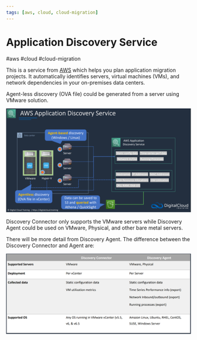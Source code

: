 ```yaml
---
tags: [aws, cloud, cloud-migration]
---
```

# Application Discovery Service
#aws #cloud #cloud-migration 

This is a service from [AWS](Cloud%20Computing/AWS/AWS.md) which helps you plan application migration projects. It automatically identifies servers, virtual machines (VMs), and network dependencies in your on-premises data centers.


Agent-less discovery (OVA file) could be generated from a server using VMware solution. 

![](Attachments/Pasted%20image%2020230321143528.png)

Discovery Connector only supports the VMware servers while Discovery Agent could be used on VMware, Physical, and other bare metal servers. 

There will be more detail from Discovery Agent. The difference between the Discovery Connector and Agent are:

![](Attachments/Pasted%20image%2020230321143655.png)